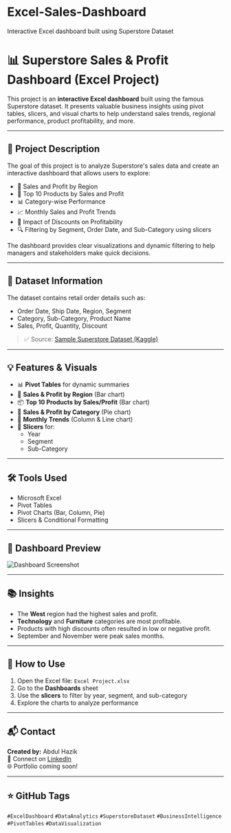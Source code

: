 # Excel-Sales-Dashboard
Interactive Excel dashboard built using Superstore Dataset
# 📊 Superstore Sales & Profit Dashboard (Excel Project)

This project is an **interactive Excel dashboard** built using the famous Superstore dataset. It presents valuable business insights using pivot tables, slicers, and visual charts to help understand sales trends, regional performance, product profitability, and more.

---

## 📝 Project Description

The goal of this project is to analyze Superstore's sales data and create an interactive dashboard that allows users to explore:

- 📍 Sales and Profit by Region
- 🛒 Top 10 Products by Sales and Profit
- 📊 Category-wise Performance
- 📈 Monthly Sales and Profit Trends
- 🎯 Impact of Discounts on Profitability
- 🔍 Filtering by Segment, Order Date, and Sub-Category using slicers

The dashboard provides clear visualizations and dynamic filtering to help managers and stakeholders make quick decisions.

---

## 📁 Dataset Information

The dataset contains retail order details such as:
- Order Date, Ship Date, Region, Segment
- Category, Sub-Category, Product Name
- Sales, Profit, Quantity, Discount

> ✅ Source: [Sample Superstore Dataset (Kaggle)](https://www.kaggle.com/datasets/psklf/superstoredataset)

---

## 💡 Features & Visuals

- 📊 **Pivot Tables** for dynamic summaries
- 📍 **Sales & Profit by Region** (Bar chart)
- 📦 **Top 10 Products by Sales/Profit** (Bar chart)
- 🧁 **Sales & Profit by Category** (Pie chart)
- 📅 **Monthly Trends** (Column & Line chart)
- 📎 **Slicers** for:
  - Year
  - Segment
  - Sub-Category

---

## 🛠 Tools Used

- Microsoft Excel
- Pivot Tables
- Pivot Charts (Bar, Column, Pie)
- Slicers & Conditional Formatting

---

## 📸 Dashboard Preview

![Dashboard Screenshot](Dashboard)

---

## 📚 Insights

- The **West** region had the highest sales and profit.
- **Technology** and **Furniture** categories are most profitable.
- Products with high discounts often resulted in low or negative profit.
- September and November were peak sales months.

---

## 📌 How to Use

1. Open the Excel file: `Excel Project.xlsx`
2. Go to the **Dashboards** sheet
3. Use the **slicers** to filter by year, segment, and sub-category
4. Explore the charts to analyze performance

---

## 📬 Contact

**Created by:** Abdul Hazik  
📧 Connect on [LinkedIn](https://www.linkedin.com/)  
🌐 Portfolio coming soon!

---

## ⭐ GitHub Tags

`#ExcelDashboard` `#DataAnalytics` `#SuperstoreDataset` `#BusinessIntelligence` `#PivotTables` `#DataVisualization`
